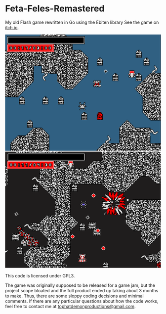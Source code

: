 # Feta-Feles-Remastered
My old Flash game rewritten in Go using the Ebiten library
See the game on [itch.io](https://x54321.itch.io/feta-feles-rebirth).

![screenshot 1](screenshot1.png)
![screenshot 2](screenshot2.png)

This code is licensed under GPL3.

The game was originally supposed to be released for a game jam, but the project scope bloated and the full product ended up taking about 3 months to make. Thus, there are some sloppy coding decisions and minimal comments. If there are any particular questions about how the code works, feel free to contact me at tophatdemonproductions@gmail.com.
